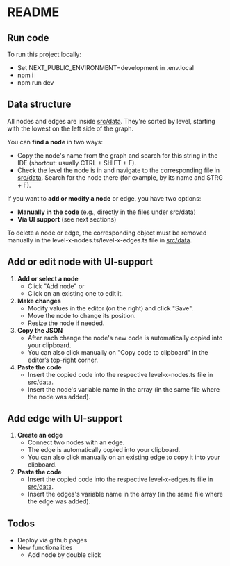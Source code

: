 # README

## Run code

To run this project locally:

- Set NEXT_PUBLIC_ENVIRONMENT=development in .env.local
- npm i
- npm run dev

## Data structure

All nodes and edges are inside [src/data](src/data). They're sorted by level, starting with the lowest on the left side of the graph.

You can **find a node** in two ways:

- Copy the node's name from the graph and search for this string in the IDE (shortcut: usually CTRL + SHIFT + F).
- Check the level the node is in and navigate to the corresponding file in [src/data](src/data). Search for the node there (for example, by its name and STRG + F).

If you want to **add or modify a node** or edge, you have two options:

- **Manually in the code** (e.g., directly in the files under src/data)
- **Via UI support** (see next sections)

To delete a node or edge, the corresponding object must be removed manually in the level-x-nodes.ts/level-x-edges.ts file in [src/data](src/data).

## Add or edit node with UI-support

1. **Add or select a node**
   - Click "Add node" or
   - Click on an existing one to edit it.
2. **Make changes**
   - Modify values in the editor (on the right) and click "Save".
   - Move the node to change its position.
   - Resize the node if needed.
3. **Copy the JSON**
   - After each change the node's new code is automatically copied into your clipboard.
   - You can also click manually on "Copy code to clipboard" in the editor’s top-right corner.
4. **Paste the code**
   - Insert the copied code into the respective level-x-nodes.ts file in [src/data](src/data).
   - Insert the node's variable name in the array (in the same file where the node was added).

## Add edge with UI-support

1. **Create an edge**
   - Connect two nodes with an edge.
   - The edge is automatically copied into your clipboard.
   - You can also click manually on an existing edge to copy it into your clipboard.
2. **Paste the code**
   - Insert the copied code into the respective level-x-edges.ts file in [src/data](src/data).
   - Insert the edges's variable name in the array (in the same file where the edge was added).

## Todos

- Deploy via github pages
- New functionalities
  - Add node by double click
